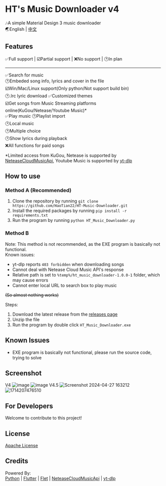 # HT's Music Downloader v4

🎶A simple Material Design 3 music downloader  
🌏English | [中文](https://github.com/HaoTian22/HT-Music-Downloader/blob/master/README_CN.md)

## Features

✅Full support | ☑️Partial support | ❌No support | 🕑In plan

---

✅Search for music  
🕑Embeded song info, lyrics and cover in the file  
☑️Win/Mac/Linux support(Only python/Not support build bin)  
🕑.lrc lyric download
✅Customized themes  
☑️Get songs from Music Streaming platforms online(KuGou/Netease/Youtube Music)*  
✅Play music
🕑Playlist import  
🕑Local music  
🕑Multiple choice  
🕑Show lyrics during playback  
❌All functions for paid songs  

*Limited access from KuGou, Netease is supported by [NeteaseCloudMusicApi](https://github.com/Binaryify/NeteaseCloudMusicApi), Youtube Music is supported by [yt-dlp](https://github.com/yt-dlp/yt-dlp)

## How to use

### Method A (Recommended)

1. Clone the repository by running `git clone https://github.com/HaoTian22/HT-Music-Downloader.git`
2. Install the required packages by running `pip install -r requirements.txt`
3. Run the program by running `python HT_Music_Downloader.py`

### Method B

Note: This method is not recommended, as the EXE program is basically not functional.  
Known issues:  

+ yt-dlp reports `403 forbidden` when downloading songs
+ Cannot deal with Netease Cloud Music API's response
+ Relative path is set to `%temp%/ht_music_downloader-1.0.0-1` folder, which may cause errors
+ Cannot enter local URL to search box to play music

~~(So almost nothing works)~~

Steps:

1. Download the latest release from the [releases page](https://github.com/HaoTian22/HT-Music-Downloader/releases)
2. Unzip the file
3. Run the program by double click `HT_Music_Downloader.exe`

## Known Issues

+ EXE program is basically not functional, please run the source code, trying to solve

## Screenshot

V4
![image](https://user-images.githubusercontent.com/48882584/180126365-dd758718-0ef1-4ff8-b4b5-1c521382eacc.png)
![image](https://user-images.githubusercontent.com/48882584/180126578-412ba782-e112-4b1c-a57b-b0bddbe08237.png)
V4.5
![Screenshot 2024-04-27 163212](https://github.com/HaoTian22/HT-Music-Downloader/assets/48882584/9a9083a9-8178-4980-8aca-d05a6f42f7ec)
![1714207476510](https://github.com/HaoTian22/HT-Music-Downloader/assets/48882584/3a5b67d5-c83b-49c3-bd76-7968fac8a761)

## For Developers

Welcome to contribute to this project!

## License

[Apache License](https://github.com/HT-Music/HT-Music-Downloader/blob/master/LICENSE)

## Credits

Powered By:  
[Python](https://python.org) | [Flutter](https://flutter.dev) | [Flet](https://flet.dev) | [NeteaseCloudMusicApi](https://github.com/Binaryify/NeteaseCloudMusicApi) | [yt-dlp](https://github.com/yt-dlp/yt-dlp)

